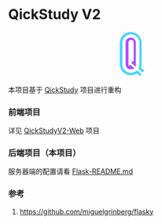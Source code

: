 # QickStudy V2 

<div align=center><img width="50px" src = "./images/logo.svg" /></div>

本项目基于 [QickStudy](https://github.com/C4skg/QickStudy) 项目进行重构

### 前端项目

详见 [QickStudyV2-Web](https://github.com/C4skg/QickStudyV2-Web) 项目

### 后端项目（本项目）

服务器端的配置请看 [Flask-README.md](/api/README.md)


### 参考

1. https://github.com/miguelgrinberg/flasky